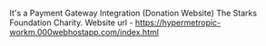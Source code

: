 It's a Payment Gateway Integration (Donation Website) The Starks Foundation Charity. 
Website url - https://hypermetropic-workm.000webhostapp.com/index.html